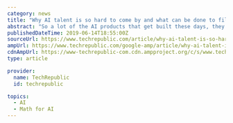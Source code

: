 ```yaml
---
category: news
title: "Why AI talent is so hard to come by and what can be done to fill the gap"
abstract: "So a lot of the AI products that get built these days, they are built using machine learning algorithms, and machine learning is a lot of math. It's a lot of parameters, statistics, calculus, linear algebra, and so forth. And unlike learning a new ..."
publishedDateTime: 2019-06-14T18:55:00Z
sourceUrl: https://www.techrepublic.com/article/why-ai-talent-is-so-hard-to-come-by-and-what-can-be-done-to-fill-the-gap/
ampUrl: https://www.techrepublic.com/google-amp/article/why-ai-talent-is-so-hard-to-come-by-and-what-can-be-done-to-fill-the-gap/
cdnAmpUrl: https://www-techrepublic-com.cdn.ampproject.org/c/s/www.techrepublic.com/google-amp/article/why-ai-talent-is-so-hard-to-come-by-and-what-can-be-done-to-fill-the-gap/
type: article

provider:
  name: TechRepublic
  id: techrepublic

topics:
  - AI
  - Math for AI
---
```

